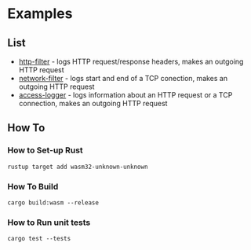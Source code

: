 # Examples

## List

* [http-filter](./http-filter) - logs HTTP request/response headers, makes an outgoing HTTP request
* [network-filter](./network-filter/) - logs start and end of a TCP conection, makes an outgoing HTTP request
* [access-logger](./access-logger) - logs information about an HTTP request or a TCP connection, makes an outgoing HTTP request

## How To

### How to Set-up Rust

```shell
rustup target add wasm32-unknown-unknown
```

### How To Build

```shell
cargo build:wasm --release
```

### How to Run unit tests

```shell
cargo test --tests
```
